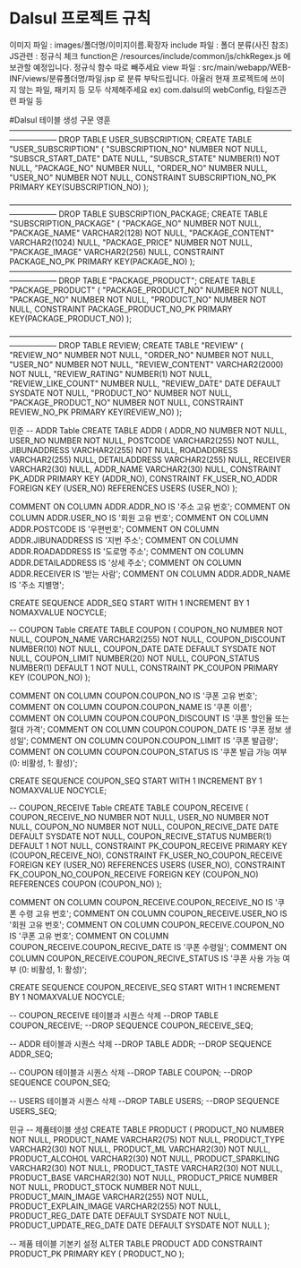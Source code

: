 # Dalsul 프로젝트 규칙

이미지 파일 : images/폴더명/이미지이름.확장자
include 파일 : 폴더 분류(사진 참조)
JS관련 : 정규식 체크 function은 /resources/include/common/js/chkRegex.js 에 보관할 예정입니다. 정규식 함수 따로 빼주세요
view 파일 : src/main/webapp/WEB-INF/views/분류폴더명/파일.jsp 로 분류 부탁드립니다.
아울러 현재 프로젝트에 쓰이지 않는 파일, 패키지 등 모두 삭제해주세요 ex) com.dalsul의 webConfig, 타일즈관련 파일 등


#Dalsul 테이블 생성 구문
영훈
——————————————————————————————————————————
DROP TABLE USER_SUBSCRIPTION;
CREATE TABLE "USER_SUBSCRIPTION" (
	"SUBSCRIPTION_NO"	NUMBER		NOT NULL,
	"SUBSCR_START_DATE"	DATE		NULL,
	"SUBSCR_STATE"	NUMBER(1)		NOT NULL,
	"PACKAGE_NO"	NUMBER		NULL,
	"ORDER_NO"	NUMBER		NULL,
	"USER_NO"	NUMBER		NOT NULL,
    CONSTRAINT SUBSCRIPTION_NO_PK PRIMARY KEY(SUBSCRIPTION_NO)
);

——————————————————————————————————————————
DROP TABLE SUBSCRIPTION_PACKAGE;
CREATE TABLE "SUBSCRIPTION_PACKAGE" (
	"PACKAGE_NO"	NUMBER		NOT NULL,
	"PACKAGE_NAME"	VARCHAR2(128)		NOT NULL,
	"PACKAGE_CONTENT"	VARCHAR2(1024)		NULL,
	"PACKAGE_PRICE"	NUMBER		NOT NULL,
	"PACKAGE_IMAGE"	VARCHAR2(256)		NULL,
    CONSTRAINT PACKAGE_NO_PK PRIMARY KEY(PACKAGE_NO)
);
——————————————————————————————————————————
DROP TABLE "PACKAGE_PRODUCT";
CREATE TABLE "PACKAGE_PRODUCT" (
	"PACKAGE_PRODUCT_NO"	NUMBER		NOT NULL,
	"PACKAGE_NO"	NUMBER		NOT NULL,
	"PRODUCT_NO"	NUMBER		NOT NULL,
    CONSTRAINT PACKAGE_PRODUCT_NO_PK PRIMARY KEY(PACKAGE_PRODUCT_NO)
);


——————————————————————————————————————————
DROP TABLE REVIEW;
CREATE TABLE "REVIEW" (
	"REVIEW_NO"	NUMBER		NOT NULL,
	"ORDER_NO"	NUMBER		NOT NULL,
	"USER_NO"	NUMBER		NOT NULL,
	"REVIEW_CONTENT"	VARCHAR2(2000)		NOT NULL,
	"REVIEW_RATING"	NUMBER(1)		NOT NULL,
	"REVIEW_LIKE_COUNT"	NUMBER		NULL,
	"REVIEW_DATE"	DATE	DEFAULT SYSDATE	NOT NULL,
	"PRODUCT_NO"	NUMBER		NOT NULL,
	"PACKAGE_PRODUCT_NO"	NUMBER		NOT NULL,
    CONSTRAINT REVIEW_NO_PK PRIMARY KEY(REVIEW_NO)
);



민준
-- ADDR Table
CREATE TABLE ADDR (
    ADDR_NO NUMBER NOT NULL,
    USER_NO NUMBER NOT NULL,
    POSTCODE VARCHAR2(255) NOT NULL,
    JIBUNADDRESS VARCHAR2(255) NOT NULL,
    ROADADDRESS VARCHAR2(255) NULL,
    DETAILADDRESS VARCHAR2(255) NULL,
    RECEIVER VARCHAR2(30) NULL,
    ADDR_NAME VARCHAR2(30) NULL,
    CONSTRAINT PK_ADDR PRIMARY KEY (ADDR_NO),
    CONSTRAINT FK_USER_NO_ADDR FOREIGN KEY (USER_NO) REFERENCES USERS (USER_NO)
);

COMMENT ON COLUMN ADDR.ADDR_NO IS '주소 고유 번호';
COMMENT ON COLUMN ADDR.USER_NO IS '회원 고유 번호';
COMMENT ON COLUMN ADDR.POSTCODE IS '우편번호';
COMMENT ON COLUMN ADDR.JIBUNADDRESS IS '지번 주소';
COMMENT ON COLUMN ADDR.ROADADDRESS IS '도로명 주소';
COMMENT ON COLUMN ADDR.DETAILADDRESS IS '상세 주소';
COMMENT ON COLUMN ADDR.RECEIVER IS '받는 사람';
COMMENT ON COLUMN ADDR.ADDR_NAME IS '주소 지별명';

CREATE SEQUENCE ADDR_SEQ
START WITH 1
INCREMENT BY 1
NOMAXVALUE
NOCYCLE;

-- COUPON Table
CREATE TABLE COUPON (
    COUPON_NO NUMBER NOT NULL,
    COUPON_NAME VARCHAR2(255) NOT NULL,
    COUPON_DISCOUNT NUMBER(10) NOT NULL,
    COUPON_DATE DATE DEFAULT SYSDATE NOT NULL,
    COUPON_LIMIT NUMBER(20) NOT NULL,
    COUPON_STATUS NUMBER(1) DEFAULT 1 NOT NULL,
    CONSTRAINT PK_COUPON PRIMARY KEY (COUPON_NO)
);

COMMENT ON COLUMN COUPON.COUPON_NO IS '쿠폰 고유 번호';
COMMENT ON COLUMN COUPON.COUPON_NAME IS '쿠폰 이름';
COMMENT ON COLUMN COUPON.COUPON_DISCOUNT IS '쿠폰 할인율 또는 절대 가격';
COMMENT ON COLUMN COUPON.COUPON_DATE IS '쿠폰 정보 생성일';
COMMENT ON COLUMN COUPON.COUPON_LIMIT IS '쿠폰 발급량';
COMMENT ON COLUMN COUPON.COUPON_STATUS IS '쿠폰 발급 가능 여부 (0: 비활성, 1: 활성)';

CREATE SEQUENCE COUPON_SEQ
START WITH 1
INCREMENT BY 1
NOMAXVALUE
NOCYCLE;

-- COUPON_RECEIVE Table
CREATE TABLE COUPON_RECEIVE (
    COUPON_RECEIVE_NO NUMBER NOT NULL,
    USER_NO NUMBER NOT NULL,
    COUPON_NO NUMBER NOT NULL,
    COUPON_RECIVE_DATE DATE DEFAULT SYSDATE NOT NULL,
    COUPON_RECIVE_STATUS NUMBER(1) DEFAULT 1 NOT NULL,
    CONSTRAINT PK_COUPON_RECEIVE PRIMARY KEY (COUPON_RECEIVE_NO),
    CONSTRAINT FK_USER_NO_COUPON_RECEIVE FOREIGN KEY (USER_NO) REFERENCES USERS (USER_NO),
    CONSTRAINT FK_COUPON_NO_COUPON_RECEIVE FOREIGN KEY (COUPON_NO) REFERENCES COUPON (COUPON_NO)
);

COMMENT ON COLUMN COUPON_RECEIVE.COUPON_RECEIVE_NO IS '쿠폰 수령 고유 번호';
COMMENT ON COLUMN COUPON_RECEIVE.USER_NO IS '회원 고유 번호';
COMMENT ON COLUMN COUPON_RECEIVE.COUPON_NO IS '쿠폰 고유 번호';
COMMENT ON COLUMN COUPON_RECEIVE.COUPON_RECIVE_DATE IS '쿠폰 수령일';
COMMENT ON COLUMN COUPON_RECEIVE.COUPON_RECIVE_STATUS IS '쿠폰 사용 가능 여부 (0: 비활성, 1: 활성)';

CREATE SEQUENCE COUPON_RECEIVE_SEQ
START WITH 1
INCREMENT BY 1
NOMAXVALUE
NOCYCLE;

-- COUPON_RECEIVE 테이블과 시퀀스 삭제
--DROP TABLE COUPON_RECEIVE;
--DROP SEQUENCE COUPON_RECEIVE_SEQ;

-- ADDR 테이블과 시퀀스 삭제
--DROP TABLE ADDR;
--DROP SEQUENCE ADDR_SEQ;

-- COUPON 테이블과 시퀀스 삭제
--DROP TABLE COUPON;
--DROP SEQUENCE COUPON_SEQ;

-- USERS 테이블과 시퀀스 삭제
--DROP TABLE USERS;
--DROP SEQUENCE USERS_SEQ;

민규
-- 제품테이블 생성
CREATE TABLE PRODUCT (
   PRODUCT_NO               NUMBER              NOT NULL,
   PRODUCT_NAME   VARCHAR2(75)      NOT NULL,
   PRODUCT_TYPE              VARCHAR2(30)      NOT NULL,
   PRODUCT_ML               VARCHAR2(30)      NOT NULL,
   PRODUCT_ALCOHOL           VARCHAR2(30)      NOT NULL,
   PRODUCT_SPARKLING       VARCHAR2(30)      NOT NULL,
   PRODUCT_TASTE           VARCHAR2(30)      NOT NULL,
   PRODUCT_BASE           VARCHAR2(30)      NOT NULL,
   PRODUCT_PRICE           NUMBER              NOT NULL,
   PRODUCT_STOCK           NUMBER              NOT NULL,
   PRODUCT_MAIN_IMAGE       VARCHAR2(255)      NOT NULL,
   PRODUCT_EXPLAIN_IMAGE   VARCHAR2(255)      NOT NULL,
   PRODUCT_REG_DATE       DATE     DEFAULT SYSDATE     NOT NULL,
   PRODUCT_UPDATE_REG_DATE   DATE    DEFAULT SYSDATE    NOT NULL
);

-- 제품 테이블 기본키 설정
ALTER TABLE PRODUCT ADD CONSTRAINT PRODUCT_PK PRIMARY KEY (
   PRODUCT_NO
);
